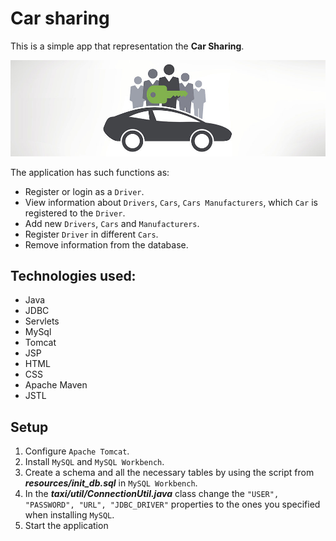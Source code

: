 # Car sharing
This is a simple app 
that representation the **Car Sharing**.

![img](carsharing.jpg)

The application has such functions as: 
- Register or login as a ``Driver``.
- View information 
about ``Drivers``, ``Cars``, 
``Cars Manufacturers``, which ``Car`` 
  is registered to 
  the ``Driver``.
- Add new ``Drivers``, ``Cars`` and 
``Manufacturers``.
- Register ``Driver`` in different ``Cars``.
- Remove information from the database. 

## Technologies used:
- Java
- JDBC
- Servlets
- MySql
- Tomcat
- JSP
- HTML
- CSS
- Apache Maven
- JSTL

## Setup
1. Configure ``Apache Tomcat``.
2. Install ``MySQL`` and ``MySQL Workbench``.
3. Create a schema and all the necessary tables by using the script from ***resources/init_db.sql*** in ``MySQL Workbench``.
4. In the ***taxi/util/ConnectionUtil.java*** class change the ``"USER", "PASSWORD", "URL", "JDBC_DRIVER"`` properties to 
   the ones you specified when installing ``MySQL``. 
5. Start the application
